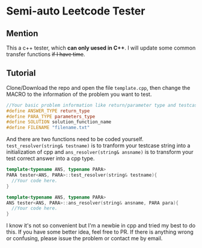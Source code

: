 # Semi-auto Leetcode Tester

## Mention
This a c++ tester, which **can only uesed in C++**. I will update some common transfer functions ~~if I have time~~. 

## Tutorial
Clone/Download the repo and open the file ``template.cpp``, then change the MACRO to the information of the problem you want to test.
```cpp
//Your basic problem information like return/parameter type and testcases file name filled here.
#define ANSWER_TYPE return_type
#define PARA_TYPE parameters_type
#define SOLUTION solution_function_name
#define FILENAME "filename.txt"
```

And there are two functions need to be coded yourself. ``test_resolver(string& testname)`` is to tranform your testcase string into a initialization of cpp and ``ans_resolver(string& ansname)`` is to transform your test correct answer into a cpp type. 
```cpp
template<typename ANS, typename PARA>
PARA tester<ANS, PARA>::test_resolver(string& testname){
  //Your code here.
}

template<typename ANS, typename PARA>
ANS tester<ANS, PARA>::ans_resolver(string& ansname, PARA para){
  //Your code here.
}
```

I know it's not so convenient but I'm a newbie in cpp and tried my best to do this. If you have some better idea, feel free to PR. If there is anything wrong or confusing, please issue the problem or contact me by email. 
